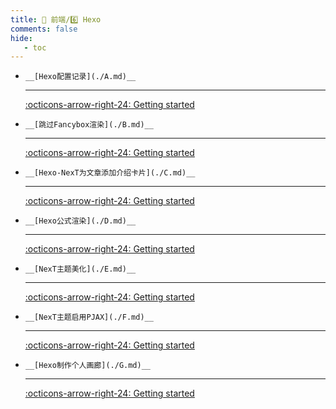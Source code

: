 ```yaml
---
title: 🎈 前端/6️⃣ Hexo
comments: false
hide:
   - toc
---
```


<div class="grid cards index-info" markdown>

-     __[Hexo配置记录](./A.md)__

	---

	

	

	[:octicons-arrow-right-24: Getting started](./A.md)

-     __[跳过Fancybox渲染](./B.md)__

	---

	

	

	[:octicons-arrow-right-24: Getting started](./B.md)

-     __[Hexo-NexT为文章添加介绍卡片](./C.md)__

	---

	

	

	[:octicons-arrow-right-24: Getting started](./C.md)

-     __[Hexo公式渲染](./D.md)__

	---

	

	

	[:octicons-arrow-right-24: Getting started](./D.md)

-     __[NexT主题美化](./E.md)__

	---

	

	

	[:octicons-arrow-right-24: Getting started](./E.md)

-     __[NexT主题启用PJAX](./F.md)__

	---

	

	

	[:octicons-arrow-right-24: Getting started](./F.md)

-     __[Hexo制作个人画廊](./G.md)__

	---

	

	

	[:octicons-arrow-right-24: Getting started](./G.md)

</div>